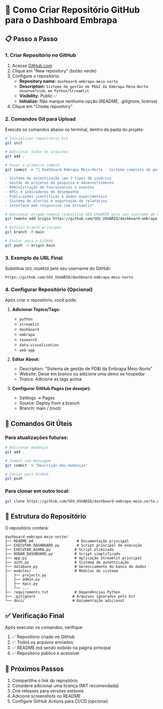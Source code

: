 # 🚀 Como Criar Repositório GitHub para o Dashboard Embrapa

## 📋 Passo a Passo

### 1. Criar Repositório no GitHub
1. Acesse [GitHub.com](https://github.com)
2. Clique em "New repository" (botão verde)
3. Configure o repositório:
   - **Repository name:** `dashboard-embrapa-meio-norte`
   - **Description:** `Sistema de gestão de PD&I da Embrapa Meio-Norte desenvolvido em Python/Streamlit`
   - **Visibility:** Public ✅
   - **Initialize:** Não marque nenhuma opção (README, .gitignore, license)
4. Clique em "Create repository"

### 2. Comandos Git para Upload

Execute os comandos abaixo no terminal, dentro da pasta do projeto:

```bash
# Inicializar repositório Git
git init

# Adicionar todos os arquivos
git add .

# Fazer o primeiro commit
git commit -m "🌱 Dashboard Embrapa Meio-Norte - Sistema completo de gestão PD&I

- Sistema de autenticação com 3 tipos de usuários
- Gestão de projetos de pesquisa e desenvolvimento
- Administração de funcionários e eventos
- KPIs e indicadores de desempenho
- Publicações científicas e dados experimentais
- Sistema de alertas e exportação de relatórios
- Interface web responsiva com Streamlit"

# Adicionar origem remota (substitua SEU_USUARIO pelo seu username do GitHub)
git remote add origin https://github.com/SEU_USUARIO/dashboard-embrapa-meio-norte.git

# Definir branch principal
git branch -M main

# Enviar para o GitHub
git push -u origin main
```

### 3. Exemplo de URL Final
Substitua `SEU_USUARIO` pelo seu username do GitHub:
```
https://github.com/SEU_USUARIO/dashboard-embrapa-meio-norte
```

### 4. Configurar Repositório (Opcional)

Após criar o repositório, você pode:

1. **Adicionar Topics/Tags:**
   - `python`
   - `streamlit`
   - `dashboard`
   - `embrapa`
   - `research`
   - `data-visualization`
   - `web-app`

2. **Editar About:**
   - Description: "Sistema de gestão de PD&I da Embrapa Meio-Norte"
   - Website: Deixe em branco ou adicione uma demo se hospedar
   - Topics: Adicione as tags acima

3. **Configurar GitHub Pages (se desejar):**
   - Settings → Pages
   - Source: Deploy from a branch
   - Branch: main / (root)

## 🔧 Comandos Git Úteis

### Para atualizações futuras:
```bash
# Adicionar mudanças
git add .

# Commit com mensagem
git commit -m "Descrição das mudanças"

# Enviar para GitHub
git push
```

### Para clonar em outro local:
```bash
git clone https://github.com/SEU_USUARIO/dashboard-embrapa-meio-norte.git
```

## 📝 Estrutura do Repositório

O repositório conterá:
```
dashboard-embrapa-meio-norte/
├── README.md                    # Documentação principal
├── EXECUTAR_DASHBOARD.py        # Script principal de execução
├── EXECUTAR_AGORA.py           # Script otimizado
├── RODAR_DASHBOARD.py          # Script simplificado
├── app.py                      # Aplicação Streamlit principal
├── auth.py                     # Sistema de autenticação
├── database.py                 # Gerenciamento do banco de dados
├── modules/                    # Módulos do sistema
│   ├── projects.py
│   ├── admin.py
│   ├── kpis.py
│   └── ...
├── requirements.txt            # Dependências Python
├── .gitignore                 # Arquivos ignorados pelo Git
└── docs/                      # Documentação adicional
```

## ✅ Verificação Final

Após executar os comandos, verifique:
1. ✅ Repositório criado no GitHub
2. ✅ Todos os arquivos enviados
3. ✅ README.md sendo exibido na página principal
4. ✅ Repositório público e acessível

## 🎯 Próximos Passos

1. Compartilhe o link do repositório
2. Considere adicionar uma licença (MIT recomendada)
3. Crie releases para versões estáveis
4. Adicione screenshots no README
5. Configure GitHub Actions para CI/CD (opcional)